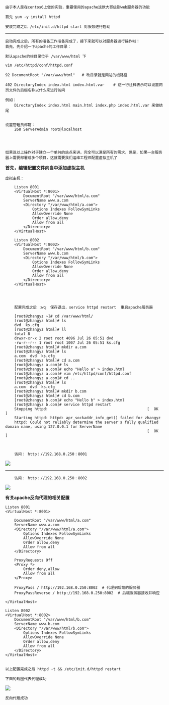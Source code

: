 	由于本人是在centos6上做的实验，重要使用的apache这款大哥级别web服务器的功能

	首先 yum -y install httpd 

	安装完成之后 /etc/init.d/httpd start 对服务进行启动


****

	启动完成之后，所有的准备工作准备完成了，接下来就可以对服务器进行操作啦！
	首先，先介绍一下apache的工作目录：

	默认apache的根目录位于 /var/www/html 下

	vim /etc/httpd/conf/httpd.conf

	92 DocumentRoot "/var/www/html"   # 改目录就是网站的根路径

	402 DirectoryIndex index.html index.html.var	# 这一行注释表示可以设置网页文件的后缀名称以什么来进行访问

	例如：
		DirectoryIndex index.html main.html index.php index.html.var 来做结尾


	设置管理员邮箱：
		268 ServerAdmin root@localhost

	


	如果说以上操作对于建立一个单纯的站点来讲，完全可以满足所有的需求，但是，如果一台服务器上需要部署成多个项目，这就需要我们运维工程师配置虚拟主机了


**首先，编辑配置文件向当中添加虚拟主机**

	

	虚拟主机：

		Listen 8001
		<VirtualHost *:8001>
		    DocumentRoot "/var/www/html/a.com"
		    ServerName www.a.com
		    <Directory "/var/www/html/a.com">
		        Options Indexes FollowSymLinks
		        AllowOverride None
		        Order allow,deny
		        Allow from all
		    </Directory>
		</VirtualHost>
		
		Listen 8002
		<VirtualHost *:8002>
		    DocumentRoot "/var/www/html/b.com"
		    ServerName www.b.com
		    <Directory "/var/www/html/b.com">
		        Options Indexes FollowSymLinks
		        AllowOverride None
		        Order allow,deny
		        Allow from all
		    </Directory>
		</VirtualHost>




		配置完成之后 :wq  保存退出，service httpd restart  重启apache服务器
	
		[root@zhangyz ~]# cd /var/www/html/
		[root@zhangyz html]# ls
		dvd  ks.cfg
		[root@zhangyz html]# ll
		total 8
		drwxr-xr-x 2 root root 4096 Jul 26 05:51 dvd
		-rw-r--r-- 1 root root 1007 Jul 26 05:51 ks.cfg
		[root@zhangyz html]# mkdir a.com
		[root@zhangyz html]# ls
		a.com  dvd  ks.cfg
		[root@zhangyz html]# cd a.com
		[root@zhangyz a.com]# ls
		[root@zhangyz a.com]# echo "Hello a" > index.html
		[root@zhangyz a.com]# vim /etc/httpd/conf/httpd.conf 
		[root@zhangyz a.com]# cd ..
		[root@zhangyz html]# ls
		a.com  dvd  ks.cfg
		[root@zhangyz html]# mkdir b.com
		[root@zhangyz html]# cd b.com
		[root@zhangyz b.com]# echo "Hello b" > index.html
		[root@zhangyz b.com]# service httpd restart
		Stopping httpd:                                            [  OK  ]
		Starting httpd: httpd: apr_sockaddr_info_get() failed for zhangyz
		httpd: Could not reliably determine the server's fully qualified domain name, using 127.0.0.1 for ServerName
		                                                           [  OK  ]


		
		访问： http：//192.168.0.250：8001
![](http://i.imgur.com/qc52joh.png)

****

		访问： http：//192.168.0.250：8002
![](http://i.imgur.com/MC6C40Q.png)






**有关apache反向代理的相关配置**


	

	Listen 8001
	<VirtualHost *:8001>

	    DocumentRoot "/var/www/html/a.com"
	    ServerName www.a.com
	    <Directory "/var/www/html/a.com">
	        Options Indexes FollowSymLinks
	        AllowOverride None
	        Order allow,deny
	        Allow from all
	    </Directory>
	
	    ProxyRequests Off
	    <Proxy *>
	    	Order deny,allow
	    	Allow from all
	    </Proxy>
	
	    ProxyPass / http://192.168.0.250:8002  # 代理到后端的服务器
	    ProxyPassReverse / http://192.168.0.250:8002  # 后端服务器接收并响应
	
	</VirtualHost>
	
	Listen 8002
	<VirtualHost *:8002>
	    DocumentRoot "/var/www/html/b.com"
	    ServerName www.b.com
	    <Directory "/var/www/html/b.com">
	        Options Indexes FollowSymLinks
	        AllowOverride None
	        Order allow,deny
	        Allow from all
	    </Directory>
	</VirtualHost>


	以上配置完成之后 httpd -t && /etc/init.d/httpd restart

	下面的截图代表代理成功





![](http://i.imgur.com/Xt3MNDP.png)


	反向代理成功